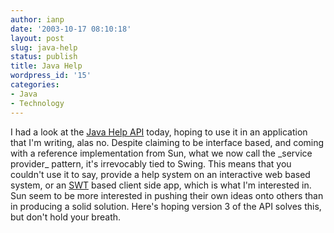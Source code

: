```yaml
---
author: ianp
date: '2003-10-17 08:10:18'
layout: post
slug: java-help
status: publish
title: Java Help
wordpress_id: '15'
categories:
- Java
- Technology
---
```


I had a look at the [Java Help
API](http://java.sun.com/products/javahelp) today, hoping to use it in
an application that I'm writing, alas no. Despite claiming to be
interface based, and coming with a reference implementation from Sun,
what we now call the \_service provider\_ pattern, it's irrevocably tied
to Swing. This means that you couldn't use it to say, provide a help
system on an interactive web based system, or an
[SWT](http://dev.eclipse.org/viewcvs/index.cgi/%7Echeckout%7E/platform-swt-home/main.html
"Standard Widget Toolkit") based client side app, which is what I'm
interested in. Sun seem to be more interested in pushing their own ideas
onto others than in producing a solid solution. Here's hoping version 3
of the API solves this, but don't hold your breath.
